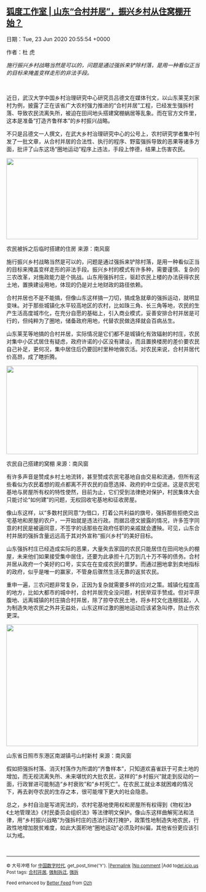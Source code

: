 [狐度工作室 | 山东“合村并居”，振兴乡村从住窝棚开始？](https://chinadigitaltimes.net/chinese/2020/06/%e7%8b%90%e5%ba%a6%e5%b7%a5%e4%bd%9c%e5%ae%a4-%e5%b1%b1%e4%b8%9c%e5%90%88%e6%9d%91%e5%b9%b6%e5%b1%85%ef%bc%8c%e6%8c%af%e5%85%b4%e4%b9%a1%e6%9d%91%e4%bb%8e%e4%bd%8f%e7%aa%9d/)
------
日期：Tue, 23 Jun 2020 20:55:54 +0000

<p>作者：杜 虎</p><p><em>施行振兴乡村战略当然是可以的，问题是通过强拆来铲除村落，是用一种看似正当的目标来掩盖变样走形的非法手段。</em></p><p>&nbsp;</p><p>近日，武汉大学中国乡村治理研究中心研究员吕德文在媒体刊文，以山东莱芜刘家村为例，披露了正在该省广大农村强力推进的“合村并居”工程，已经发生强拆村落、导致农民流离失所，被迫在田间地头搭建窝棚蜗居等乱象。而在官方文件里，这本是准备“打造齐鲁样本”的乡村振兴战略。</p><p>不只是吕德文一人撰文，在武大乡村治理研究中心的公号上，农村研究学者集中刊发了一批文章，从合村并居的合法性、执行的程序、野蛮强拆导致的恶果等诸多方面，批评了山东这场“圈地运动”程序上违法，手段上悖德，结果上伤害农民。</p><div id="attachment_648172" style="width: 510px" class="wp-caption aligncenter"><img aria-describedby="caption-attachment-648172" class="wp-image-648172" src="https://chinadigitaltimes.net/chinese/files/2020/06/合村并居1-300x127.jpg" alt="" width="500" height="212" srcset="https://chinadigitaltimes.net/chinese/files/2020/06/合村并居1-300x127.jpg 300w, https://chinadigitaltimes.net/chinese/files/2020/06/合村并居1-1024x434.jpg 1024w, https://chinadigitaltimes.net/chinese/files/2020/06/合村并居1-768x326.jpg 768w, https://chinadigitaltimes.net/chinese/files/2020/06/合村并居1.jpg 1080w" sizes="(max-width: 500px) 100vw, 500px" /><p id="caption-attachment-648172" class="wp-caption-text">农民被拆之后临时搭建的住房 来源：南风窗</p></div><p>施行振兴乡村战略当然是可以的，问题是通过强拆来铲除村落，是用一种看似正当的目标来掩盖变样走形的非法手段。振兴乡村的模式有许多种，需要谨慎、复杂的三农改革，对施政能力是个挑战。山东用强拆村庄，驱赶农民上楼的办法获得农民土地，置换建设用地，体现的仍是对土地财政的路径依赖。</p><p>合村并居也不是不能搞，但像山东这样搞一刀切，搞成急就章的强拆运动，就明显变味。对于那些城镇化水平较高地区的农村，比如珠三角、长三角等地，农民的生产生活高度城市化，在充分自愿的基础上，引入商业模式，妥善安排合村并居是可行的，但纯粹为了圈地，储备政府用地，代替农民做选择就会百病丛生。</p><p>山东莱芜等地搞的合村并居，实际情况是它们都不是城镇化有效辐射的村庄，农民对集中小区式居住有疑虑，政府许诺的小区没有建设，而且置换楼房的差价要农民自己补足，更何况，集中居住后仍要回村里种地做农活。对农民来说，合村并居代价高昂，成了瞎折腾。</p><div id="attachment_648173" style="width: 510px" class="wp-caption aligncenter"><img aria-describedby="caption-attachment-648173" class="wp-image-648173" src="https://chinadigitaltimes.net/chinese/files/2020/06/合村并居2-14-300x139.jpg" alt="" width="500" height="231" srcset="https://chinadigitaltimes.net/chinese/files/2020/06/合村并居2-14-300x139.jpg 300w, https://chinadigitaltimes.net/chinese/files/2020/06/合村并居2-14-1024x473.jpg 1024w, https://chinadigitaltimes.net/chinese/files/2020/06/合村并居2-14-768x355.jpg 768w, https://chinadigitaltimes.net/chinese/files/2020/06/合村并居2-14.jpg 1080w" sizes="(max-width: 500px) 100vw, 500px" /><p id="caption-attachment-648173" class="wp-caption-text">农民自己搭建的窝棚 来源：南风窗</p></div><p>有许多声音是赞成乡村土地流转，甚至赞成农民宅基地自由交易和流通，但所有这些看似为农民着想的观点都离不开农民的自愿选择、政府的中立促进。这是农民宅基地与房屋所有权的特性使然，目前为止，它们受到法律绝对保护，村民集体大会只能讨论“如何建”的问题，无权回收宅基地和征收房屋。</p><p>像山东这样，以“多数村民同意”为借口，打着公共利益的旗号，强拆那些拒绝交出宅基地和房屋的农户，一开始就是违法行政。而据吕德文披露的情况，许多签字同意的村民是被逼同意，不签字的话那些在政府任职的亲戚就会遭殃。可见，山东合村并居的强拆含量远远高于其对外宣称“振兴乡村”的美好目标。</p><p>山东强拆村庄已经造成实际的恶果，大量失去家园的农民只能居住在田间地头的棚屋，未来他们如果接受集中居住，还要为此承担十几万到几十万不等的债务。合村并居从政府一个美好的口号，实实在在变成农民的噩梦。而通过圈地拿到卖地指标的政府，似乎是唯一的赢家，不管身后骤然生活无靠的返贫农民。</p><p>重申一遍，三农问题非常复杂，正因为复杂就需要多样的应对之策。城镇化程度高的地方，比如大都市的城中村，合村并居完全没问题，村民举双手赞成。但对平原腹地、远离城镇的村庄搞合村并居，除了掠夺农民土地，将乡村文化连根拔起，人为制造失地农民之外并无益处，山东这样过激的圈地运动应该紧急叫停，防止伤农更深。</p><div id="attachment_648174" style="width: 510px" class="wp-caption aligncenter"><img aria-describedby="caption-attachment-648174" class="wp-image-648174" src="https://chinadigitaltimes.net/chinese/files/2020/06/合村并居3-6-300x191.jpg" alt="" width="500" height="318" srcset="https://chinadigitaltimes.net/chinese/files/2020/06/合村并居3-6-300x191.jpg 300w, https://chinadigitaltimes.net/chinese/files/2020/06/合村并居3-6.jpg 600w" sizes="(max-width: 500px) 100vw, 500px" /><p id="caption-attachment-648174" class="wp-caption-text">山东省日照市东港区南湖镇弓山村新村 来源：南风窗</p></div><p>假如把强拆村落、消灭村落作为所谓的“齐鲁样本”，只知道欢喜雀跃于可卖土地的增加，而无视流离失所、未来堪忧的大批农民，这样的“乡村振兴”就走到反动的一面，行政冒进可能制造“乡村衰败”和“乡村死亡”。在农民工就业本就困难的情况下，再去剥夺农民的生存之本，很可能埋下更大的社会隐患。</p><p>总之，乡村自治是写进宪法的，农村宅基地使用权和房屋所有权得到《物权法》《土地管理法》《村民委员会组织法》等法律明文保护。像山东这样曲解宪法和法律，用“乡村振兴战略”为强拆村庄的违法行政打掩护，政策性地制造失地农民，行政性地增加脱贫难度，如此大面积地“圈地运动”必须及时纠偏，其他省份更应该引以为戒。</p><p>&nbsp;</p><hr /><p><small>&copy; 大号冲塔 for <a href="https://chinadigitaltimes.net/chinese">中国数字时代</a>, get_post_time('Y'). |<a href="https://chinadigitaltimes.net/chinese/2020/06/%e7%8b%90%e5%ba%a6%e5%b7%a5%e4%bd%9c%e5%ae%a4-%e5%b1%b1%e4%b8%9c%e5%90%88%e6%9d%91%e5%b9%b6%e5%b1%85%ef%bc%8c%e6%8c%af%e5%85%b4%e4%b9%a1%e6%9d%91%e4%bb%8e%e4%bd%8f%e7%aa%9d/">Permalink</a> |<a href="https://chinadigitaltimes.net/chinese/2020/06/%e7%8b%90%e5%ba%a6%e5%b7%a5%e4%bd%9c%e5%ae%a4-%e5%b1%b1%e4%b8%9c%e5%90%88%e6%9d%91%e5%b9%b6%e5%b1%85%ef%bc%8c%e6%8c%af%e5%85%b4%e4%b9%a1%e6%9d%91%e4%bb%8e%e4%bd%8f%e7%aa%9d/#comments">No comment</a> |Add to<a href="http://del.icio.us/post?url=https://chinadigitaltimes.net/chinese/2020/06/%e7%8b%90%e5%ba%a6%e5%b7%a5%e4%bd%9c%e5%ae%a4-%e5%b1%b1%e4%b8%9c%e5%90%88%e6%9d%91%e5%b9%b6%e5%b1%85%ef%bc%8c%e6%8c%af%e5%85%b4%e4%b9%a1%e6%9d%91%e4%bb%8e%e4%bd%8f%e7%aa%9d/&amp;title=狐度工作室 | 山东“合村并居”，振兴乡村从住窝棚开始？">del.icio.us</a><br/>Post tags: <a href="https://chinadigitaltimes.net/chinese/tag/%e5%90%88%e6%9d%91%e5%b9%b6%e5%b1%85/" rel="tag">合村并居</a>, <a href="https://chinadigitaltimes.net/chinese/tag/%e5%bc%ba%e5%88%b6%e6%8b%86%e8%bf%81/" rel="tag">强制拆迁</a>, <a href="https://chinadigitaltimes.net/chinese/tag/%e5%bc%ba%e6%8b%86/" rel="tag">强拆</a><br/></small></p><p><small>Feed enhanced by <a href='http://planetozh.com/blog/my-projects/wordpress-plugin-better-feed-rss/'>Better Feed</a> from  <a href='http://planetozh.com/blog/'>Ozh</a></small></p>
